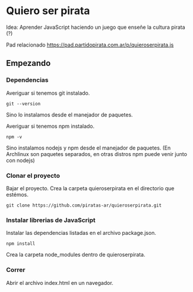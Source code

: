 # Quiero ser pirata

Idea: Aprender JavaScript haciendo un juego que enseñe la cultura pirata (?)

Pad relacionado https://pad.partidopirata.com.ar/p/quieroserpirata.js

## Empezando

### Dependencias

Averiguar si tenemos git instalado. 

    git --version

Sino lo instalamos desde el manejador de paquetes.

Averiguar si tenemos npm instalado.

    npm -v

Sino instalamos nodejs y npm desde el manejador de paquetes. (En Archlinux son 
paquetes separados, en otras distros npm puede venir junto con nodejs)


### Clonar el proyecto

Bajar el proyecto. Crea la carpeta quieroserpirata en el directorio que estémos.

    git clone https://github.com/piratas-ar/quieroserpirata.git


### Instalar librerias de JavaScript

Instalar las dependencias listadas en el archivo package.json.

    npm install

Crea la carpeta node_modules dentro de quieroserpirata.

### Correr

Abrir el archivo index.html en un navegador.

